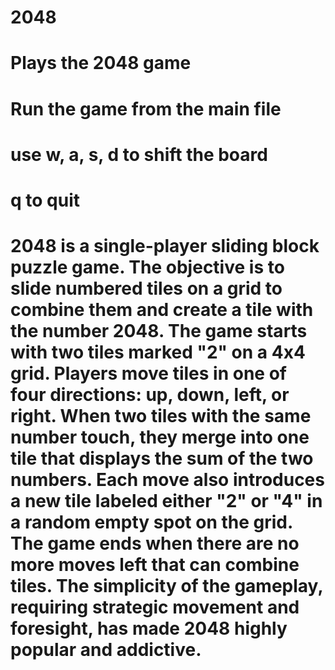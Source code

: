 # 2048
# Plays the 2048 game
# Run the game from the main file
# use w, a, s, d to shift the board
# q to quit
# 2048 is a single-player sliding block puzzle game. The objective is to slide numbered tiles on a grid to combine them and create a tile with the number 2048. The game starts with two tiles marked "2" on a 4x4 grid. Players move tiles in one of four directions: up, down, left, or right. When two tiles with the same number touch, they merge into one tile that displays the sum of the two numbers. Each move also introduces a new tile labeled either "2" or "4" in a random empty spot on the grid. The game ends when there are no more moves left that can combine tiles. The simplicity of the gameplay, requiring strategic movement and foresight, has made 2048 highly popular and addictive.